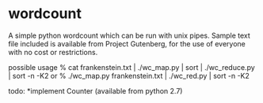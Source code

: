 wordcount
=========

A simple python wordcount which can be run with unix pipes. 
Sample text file included is available from Project Gutenberg, for the use of everyone with no cost or restrictions. 

possible usage
% cat frankenstein.txt | ./wc_map.py | sort | ./wc_reduce.py | sort -n -K2
or
% ./wc_map.py frankenstein.txt | ./wc_red.py | sort -n -K2


todo: 
*implement Counter (available from python 2.7)



